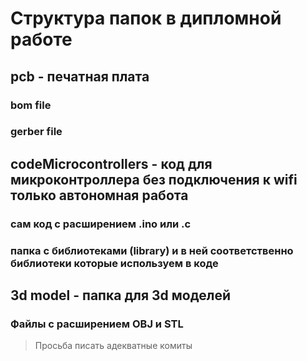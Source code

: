 # Структура папок в дипломной работе
## pcb - печатная плата
### bom file 
### gerber file

## codeMicrocontrollers - код для микроконтроллера без подключения к wifi только автономная работа
### сам код с расширением .ino или .c
### папка с библиотеками (library) и в ней соответственно библиотеки которые используем в коде

## 3d model - папка для 3d моделей 
### Файлы с расширением OBJ и STL

> Просьба писать адекватные комиты 


